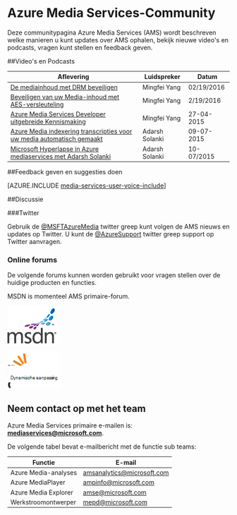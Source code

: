 <properties
    pageTitle="Azure Media Services-overzicht van de Community | Microsoft Azure"
    description="Deze communitypagina Azure Media Services (AMS) wordt beschreven welke manieren u kunt updates over AMS ophalen, raadpleegt u nieuwe video's en podcasts, vragen kunt stellen en feedback geven. "
    services="media-services"
    documentationCenter=""
    authors="juliako"
    manager="erikre"
    editor=""/>

<tags
    ms.service="media-services"
    ms.workload="media"
    ms.tgt_pltfrm="na"
    ms.devlang="dotnet"
    ms.topic="article"
    ms.date="09/26/2016"  
    ms.author="juliako"/>

# <a name="azure-media-services-community"></a>Azure Media Services-Community  

Deze communitypagina Azure Media Services (AMS) wordt beschreven welke manieren u kunt updates over AMS ophalen, bekijk nieuwe video's en podcasts, vragen kunt stellen en feedback geven.   

##<a name="videos-and-podcasts"></a>Video's en Podcasts

Aflevering|Luidspreker|Datum
---|---|---
[De mediainhoud met DRM beveiligen](https://azure.microsoft.com/documentation/videos/azurefridayprotectingyourmediacontentdrm/)|Mingfei Yang|02/19/2016
[Beveiligen van uw Media-inhoud met AES-versleuteling](https://azure.microsoft.com/documentation/videos/azure-media-services-protecting-your-media-content-with-aes-encryption/)|Mingfei Yang|2/19/2016
[Azure Media Services Developer uitgebreide Kennismaking](https://azure.microsoft.com/documentation/videos/build-2015-azure-media-services-developer-deep-dive/)|Mingfei Yang|27-04-2015
[Azure Media indexering transcripties voor uw media automatisch gemaakt](https://azure.microsoft.com/documentation/videos/azure-media-indexer-autoatically-creates-transcripts-for-your-media-with-adarsh-solanki/)|Adarsh Solanki|09-07-2015
[Microsoft Hyperlapse in Azure mediaservices met Adarsh Solanki](https://azure.microsoft.com/documentation/videos/microsoft-hyperlapse-in-azure-media-services-with-adarsh-solanki/)|Adarsh Solanki|10-07/2015

##<a name="provide-feedback-and-make-suggestions"></a>Feedback geven en suggesties doen

[AZURE.INCLUDE [media-services-user-voice-include](../../includes/media-services-user-voice-include.md)]

##<a name="discussion"></a>Discussie

###<a name="twitter"></a>Twitter

Gebruik de [@MSFTAzureMedia](https://twitter.com/MSFTAzureMedia) twitter greep kunt volgen de AMS nieuws en updates op Twitter. U kunt de [@AzureSupport](https://twitter.com/azuresupport) twitter greep support op Twitter aanvragen.  
 
### <a name="online-forums"></a>Online forums

De volgende forums kunnen worden gebruikt voor vragen stellen over de huidige producten en functies.

MSDN is momenteel AMS primaire-forum.

[![MSDN](./media/media-services-community/msdn.png)](https://social.msdn.microsoft.com/forums/azure/home?forum=MediaServices) 

[![StackOverflow](./media/media-services-community/stack-overflow.png)](http://stackoverflow.com/questions/tagged/azure-media-services) 

## <a name="contact-the-team"></a>Neem contact op met het team

Azure Media Services primaire e-mailen is: **mediaservices@microsoft.com**.

De volgende tabel bevat e-mailbericht met de functie sub teams:

Functie|E-mail
---|---
Azure Media-analyses|amsanalytics@microsoft.com
Azure MediaPlayer|ampinfo@microsoft.com 
Azure Media Explorer|amse@microsoft.com
Werkstroomontwerper|mepd@microsoft.com
